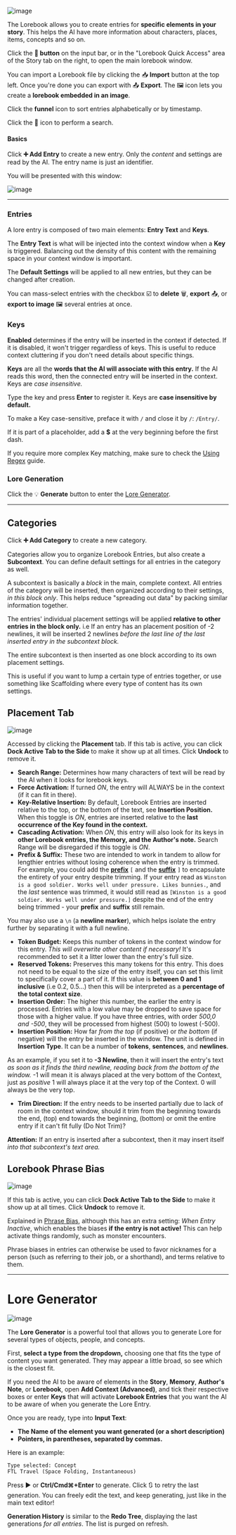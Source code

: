 
![image](https://github.com/TapwaveZodiac/novelaiUKB/assets/35267604/1bfa191e-4687-401d-882c-071faf74f52c)

The Lorebook allows you to create entries for **specific elements in your story**. This helps the AI have more information about characters, places, items, concepts and so on.

Click the **📗 button** on the input bar, or in the "Lorebook Quick Access" area of the Story tab on the right, to open the main lorebook window.

You can import a Lorebook file by clicking the 📥 **Import** button at the top left. Once you're done you can export with 📤 **Export**. The 🖼️ icon lets you create a **lorebook embedded in an image**.

Click the **funnel** icon to sort entries alphabetically or by timestamp.

Click the **🔎** icon to perform a search.

#### Basics

Click **➕ Add Entry** to create a new entry. Only the *content* and settings are read by the AI. The entry name is just an identifier.

You will be presented with this window:

![image](https://github.com/TapwaveZodiac/novelaiUKB/assets/35267604/d282d815-2e83-425b-a2f4-1e5d41b65c6b)

***

### Entries

A lore entry is composed of two main elements: **Entry Text** and **Keys**.

The **Entry Text** is what will be injected into the context window when a **Key** is triggered. Balancing out the density of this content with the remaining space in your context window is important.

The **Default Settings** will be applied to all new entries, but they can be changed after creation.

You can mass-select entries with the checkbox ☑️ to **delete** 🗑️, **export** 📤, or **export to image** 🖼️ several entries at once.

### Keys

**Enabled** determines if the entry will be inserted in the context if detected. If it is disabled, it won't trigger regardless of keys. This is useful to reduce context cluttering if you don't need details about specific things.

**Keys** are all the **words that the AI will associate with this entry.** If the AI reads this word, then the connected entry will be inserted in the context. Keys are *case insensitive.*

Type the key and press **Enter** to register it. Keys are **case insensitive by default.**

To make a Key case-sensitive, preface it with `/` and close it by `/`: `/Entry/`.

If it is part of a placeholder, add a **$** at the very beginning before the first dash.

If you require more complex Key matching, make sure to check the [Using Regex](Using-Regex) guide.

### Lore Generation

Click the 💡 **Generate** button to enter the [Lore Generator](Lorebook#lore-generator).

***

## Categories

Click **➕ Add Category** to create a new category.

Categories allow you to organize Lorebook Entries, but also create a **Subcontext**. You can define default settings for all entries in the category as well.

A subcontext is basically a *block* in the main, complete context. All entries of the category will be inserted, then organized according to their settings, *in this block only*. This helps reduce "spreading out data" by packing similar information together.

The entries' individual placement settings will be applied **relative to other entries in the block only.** i.e If an entry has an placement position of -2 newlines, it will be inserted 2 newlines *before the last line of the last inserted entry in the subcontext block.*

The entire subcontext is then inserted as one block according to its own placement settings.

This is useful if you want to lump a certain type of entries together, or use something like Scaffolding where every type of content has its own settings.

## Placement Tab

![image](https://github.com/TapwaveZodiac/novelaiUKB/assets/35267604/590c999c-2c04-4276-a5a2-abac1d10c16e)

Accessed by clicking the **Placement** tab. If this tab is active, you can click **Dock Active Tab to the Side** to make it show up at all times. Click **Undock** to remove it.

- **Search Range:** Determines how many characters of text will be read by the AI when it looks for lorebook keys.
- **Force Activation:** If turned *ON*, the entry will ALWAYS be in the context (if it can fit in there).
- **Key-Relative Insertion:** By default, Lorebook Entries are inserted relative to the top, or the bottom of the text, see **Insertion Position.** When this toggle is *ON*, entries are inserted relative to the **last occurrence of the Key found in the context.**
- **Cascading Activation:** When *ON*, this entry will also look for its keys in **other Lorebook entries, the Memory, and the Author's note.** Search Range will be disregarded if this toggle is *ON*.
- **Prefix & Suffix:** These two are intended to work in tandem to allow for lengthier entries without losing coherence when the entry is trimmed. For example, you could add the **[prefix](https://en.wikipedia.org/wiki/Prefix)** `[` and the **[suffix](https://en.wikipedia.org/wiki/Suffix)** `]` to encapsulate the entirety of your entry despite trimming. If your entry read as  `Winston is a good soldier. Works well under pressure. Likes bunnies.`, and the *last* sentence was trimmed, it would still read as `[Winston is a good soldier. Works well under pressure.]` despite the end of the entry being trimmed - your **prefix** and **suffix** still remain.

You may also use a `\n` (a **newline marker**), which helps isolate the entry further by separating it with a full newline.

- **Token Budget:** Keeps this number of tokens in the context window for this entry. *This will overwrite other content if necessary!* It's recommended to set it a litter lower than the entry's full size.
- **Reserved Tokens:** Preserves this many tokens for this entry. This does not need to be equal to the size of the entry itself, you can set this limit to specifically cover a part of it. If this value is **between 0 and 1 inclusive** (i.e 0.2, 0.5...) then this will be interpreted as a **percentage of the total context size**.
- **Insertion Order:** The higher this number, the earlier the entry is processed. Entries with a low value may be dropped to save space for those with a higher value. If you have three entries, with order *500,0 and -500*, they will be processed from highest (500) to lowest (-500).
- **Insertion Position:** How far *from the top* (if positive) or *the bottom* (if negative) will the entry be inserted in the window. The unit is defined in **Insertion Type**. It can be a number of **tokens**, **sentences**, and **newlines**.

As an example, if you set it to **-3 Newline**, then it will insert the entry's text *as soon as it finds the third newline, reading back from the bottom of the window.* -1 will mean it is always placed at the very bottom of the Context, just as *positive* 1 will always place it at the very top of the Context. 0 will always be the very top.

- **Trim Direction:** If the entry needs to be inserted partially due to lack of room in the context window, should it trim from the beginning towards the end, (top) end towards the beginning, (bottom) or omit the entire entry if it can't fit fully (Do Not Trim)?

**Attention:** If an entry is inserted after a subcontext, then it may insert itself *into that subcontext's text area.*

## Lorebook Phrase Bias

![image](https://github.com/TapwaveZodiac/novelaiUKB/assets/35267604/1c801ad6-9d4f-4945-8215-a14cb70210ed)

If this tab is active, you can click **Dock Active Tab to the Side** to make it show up at all times. Click **Undock** to remove it.

Explained in [Phrase Bias](Generation-Settings#phrase-bias), although this has an extra setting: *When Entry Inactive*, which enables the biases **if the entry is not active!** This can help activate things randomly, such as monster encounters.

Phrase biases in entries can otherwise be used to favor nicknames for a person (such as referring to their job, or a shorthand), and terms relative to them.

***

# Lore Generator

![image](https://github.com/TapwaveZodiac/novelaiUKB/assets/35267604/610c71e1-c780-4aec-8aae-bb6e883168c9)

The **Lore Generator** is a powerful tool that allows you to generate Lore for several types of objects, people, and concepts.

First, **select a type from the dropdown,** choosing one that fits the type of content you want generated. They may appear a little broad, so see which is the closest fit.

If you need the AI to be aware of elements in the **Story**, **Memory**, **Author's Note**, or **Lorebook**, open **Add Context (Advanced)**, and tick their respective boxes or enter **Keys** that will activate **Lorebook Entries** that you want the AI to be aware of when you generate the Lore Entry.

Once you are ready, type into **Input Text**:

- **The Name of the element you want generated (or a short description)**
- **Pointers, in parentheses, separated by commas.**

Here is an example:

```
Type selected: Concept
FTL Travel (Space Folding, Instantaneous)
```

Press ▶ or **Ctrl/Cmd⌘+Enter** to generate. Click 🔃 to retry the last generation. You can freely edit the text, and keep generating, just like in the main text editor!

**Generation History** is similar to the **Redo Tree**, displaying the last generations *for all entries*. The list is purged on refresh.

